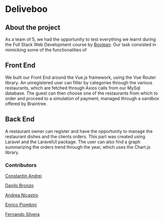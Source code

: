 # Deliveboo
## About the project

As a team of 5, we had the opportunity to test everything we learnt during the Full Stack Web Development course by <a href="https://boolean.careers/">Boolean</a>.
Our task consisted in mimicking some of the functionalities of 

##  Front End

We built our Front End around the Vue.js framework, using the Vue Router library.
An unregistered user can filter by categories through the various restaurants, which are fetched through Axios calls from our MySql database. The guest can then choose one of the restaurants from which to order and proceed to a simulation of payment, managed through a sandbox offered by Braintree.

## Back End

A restaurant owner can register and have the opportunity to manage the restaurant dishes and the clients orders. 
This part was created using Laravel and the LaravelUI package. The user can also find a graph summarizing the orders trend through the year, which uses the Chart.js library.

### Contributors
<a href="https://github.com/constantinandrei">Constantin Andrei</a>

<a href="https://github.com/bronzo97">Danilo Bronzo</a>

<a href="https://github.com/NickAstley">Andrea Nicastro</a>

<a href="https://github.com/EnricoPiombini">Enrico Piombini</a>

<a href="https://github.com/FernandoSilvera">Fernando Silvera</a>